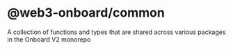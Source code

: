 # @web3-onboard/common

A collection of functions and types that are shared across various packages in the Onboard V2 monorepo
